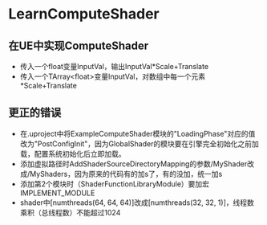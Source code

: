 # LearnComputeShader
## 在UE中实现ComputeShader
* 传入一个float变量InputVal，输出InputVal*Scale+Translate
* 传入一个TArray\<float\>变量InputVal，对数组中每一个元素*Scale+Translate

## 更正的错误
* 在.uproject中将ExampleComputeShader模块的"LoadingPhase"对应的值改为"PostConfigInit"，因为GlobalShader的模块要在引擎完全初始化之前加载，配置系统初始化后立即加载。
* 添加虚拟路径时AddShaderSourceDirectoryMapping的参数/MyShader改成/MyShaders，因为原来的代码有的加s了，有的没加，统一加s
* 添加第2个模块时（ShaderFunctionLibraryModule）要加宏IMPLEMENT_MODULE
* shader中\[numthreads(64, 64, 64)\]改成\[numthreads(32, 32, 1)\]，线程数乘积（总线程数）不能超过1024
